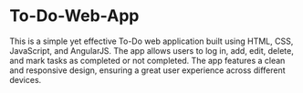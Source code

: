 # To-Do-Web-App
This is a simple yet effective To-Do web application built using HTML, CSS, JavaScript, and AngularJS. The app allows users to log in, add, edit, delete, and mark tasks as completed or not completed. The app features a clean and responsive design, ensuring a great user experience across different devices.
